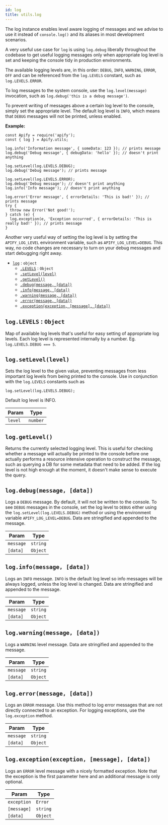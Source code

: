 ```yaml
---
id: log
title: utils.log
---
```


<a name="log"></a>

The log instance enables level aware logging of messages and we advise
to use it instead of `console.log()` and its aliases in most development
scenarios.

A very useful use case for `log` is using `log.debug` liberally throughout
the codebase to get useful logging messages only when appropriate log level is set
and keeping the console tidy in production environments.

The available logging levels are, in this order: `DEBUG`, `INFO`, `WARNING`, `ERROR`, `OFF`
and can be referenced from the `log.LEVELS` constant, such as `log.LEVELS.ERROR`.

To log messages to the system console, use the `log.level(message)` invocation,
such as `log.debug('this is a debug message')`.

To prevent writing of messages above a certain log level to the console, simply
set the appropriate level. The default log level is `INFO`, which means that
`DEBUG` messages will not be printed, unless enabled.

**Example:**

```
const Apify = require('apify');
const { log } = Apify.utils;

log.info('Information message', { someData: 123 }); // prints message
log.debug('Debug message', { debugData: 'hello' }); // doesn't print anything

log.setLevel(log.LEVELS.DEBUG);
log.debug('Debug message'); // prints message

log.setLevel(log.LEVELS.ERROR);
log.debug('Debug message'); // doesn't print anything
log.info('Info message'); // doesn't print anything

log.error('Error message', { errorDetails: 'This is bad!' }); // prints message
try {
  throw new Error('Not good!');
} catch (e) {
  log.exception(e, 'Exception occurred', { errorDetails: 'This is really bad!' }); // prints message
}
```

Another very useful way of setting the log level is by setting the `APIFY_LOG_LEVEL`
environment variable, such as `APIFY_LOG_LEVEL=DEBUG`. This way, no code changes
are necessary to turn on your debug messages and start debugging right away.

- [`log`](#log) : `object`
  - [`.LEVELS`](#log.LEVELS) : `Object`
  - [`.setLevel(level)`](#log.setLevel)
  - [`.getLevel()`](#log.getLevel)
  - [`.debug(message, [data])`](#log.debug)
  - [`.info(message, [data])`](#log.info)
  - [`.warning(message, [data])`](#log.warning)
  - [`.error(message, [data])`](#log.error)
  - [`.exception(exception, [message], [data])`](#log.exception)

<a name="log.LEVELS"></a>

## `log.LEVELS` : `Object`

Map of available log levels that's useful for easy setting of appropriate log levels.
Each log level is represented internally by a number. Eg. `log.LEVELS.DEBUG === 5`.

<a name="log.setLevel"></a>

## `log.setLevel(level)`

Sets the log level to the given value, preventing messages from less important log levels
from being printed to the console. Use in conjunction with the `log.LEVELS` constants such as

```
log.setLevel(log.LEVELS.DEBUG);
```

Default log level is INFO.

<table>
<thead>
<tr>
<th>Param</th><th>Type</th>
</tr>
</thead>
<tbody>
<tr>
<td><code>level</code></td><td><code>number</code></td>
</tr>
<tr>
</tr></tbody>
</table>
<a name="log.getLevel"></a>

## `log.getLevel()`

Returns the currently selected logging level. This is useful for checking whether a message
will actually be printed to the console before one actually performs a resource intensive operation
to construct the message, such as querying a DB for some metadata that need to be added. If the log
level is not high enough at the moment, it doesn't make sense to execute the query.

<a name="log.debug"></a>

## `log.debug(message, [data])`

Logs a `DEBUG` message. By default, it will not be written to the console. To see `DEBUG`
messages in the console, set the log level to `DEBUG` either using the `log.setLevel(log.LEVELS.DEBUG)`
method or using the environment variable `APIFY_LOG_LEVEL=DEBUG`. Data are stringified and appended
to the message.

<table>
<thead>
<tr>
<th>Param</th><th>Type</th>
</tr>
</thead>
<tbody>
<tr>
<td><code>message</code></td><td><code>string</code></td>
</tr>
<tr>
</tr><tr>
<td><code>[data]</code></td><td><code>Object</code></td>
</tr>
<tr>
</tr></tbody>
</table>
<a name="log.info"></a>

## `log.info(message, [data])`

Logs an `INFO` message. `INFO` is the default log level so info messages will be always logged,
unless the log level is changed. Data are stringified and appended to the message.

<table>
<thead>
<tr>
<th>Param</th><th>Type</th>
</tr>
</thead>
<tbody>
<tr>
<td><code>message</code></td><td><code>string</code></td>
</tr>
<tr>
</tr><tr>
<td><code>[data]</code></td><td><code>Object</code></td>
</tr>
<tr>
</tr></tbody>
</table>
<a name="log.warning"></a>

## `log.warning(message, [data])`

Logs a `WARNING` level message. Data are stringified and appended to the message.

<table>
<thead>
<tr>
<th>Param</th><th>Type</th>
</tr>
</thead>
<tbody>
<tr>
<td><code>message</code></td><td><code>string</code></td>
</tr>
<tr>
</tr><tr>
<td><code>[data]</code></td><td><code>Object</code></td>
</tr>
<tr>
</tr></tbody>
</table>
<a name="log.error"></a>

## `log.error(message, [data])`

Logs an `ERROR` message. Use this method to log error messages that are not directly connected
to an exception. For logging exceptions, use the `log.exception` method.

<table>
<thead>
<tr>
<th>Param</th><th>Type</th>
</tr>
</thead>
<tbody>
<tr>
<td><code>message</code></td><td><code>string</code></td>
</tr>
<tr>
</tr><tr>
<td><code>[data]</code></td><td><code>Object</code></td>
</tr>
<tr>
</tr></tbody>
</table>
<a name="log.exception"></a>

## `log.exception(exception, [message], [data])`

Logs an `ERROR` level message with a nicely formatted exception. Note that the exception is the first parameter
here and an additional message is only optional.

<table>
<thead>
<tr>
<th>Param</th><th>Type</th>
</tr>
</thead>
<tbody>
<tr>
<td><code>exception</code></td><td><code>Error</code></td>
</tr>
<tr>
</tr><tr>
<td><code>[message]</code></td><td><code>string</code></td>
</tr>
<tr>
</tr><tr>
<td><code>[data]</code></td><td><code>Object</code></td>
</tr>
<tr>
</tr></tbody>
</table>
